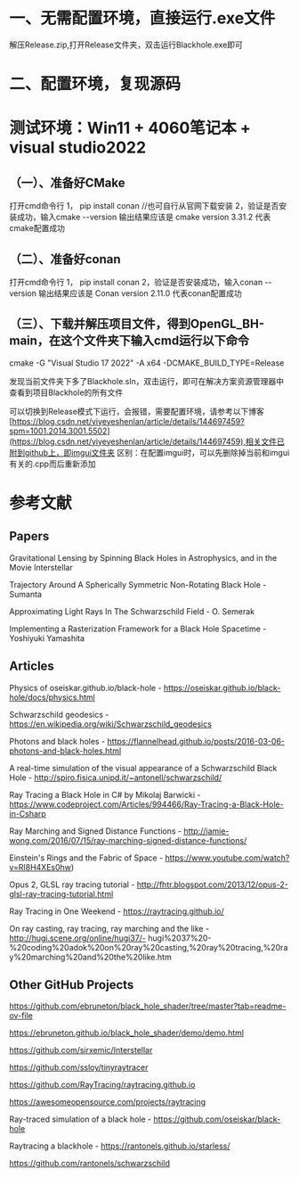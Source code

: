 # 一、无需配置环境，直接运行.exe文件
解压Release.zip,打开Release文件夹，双击运行Blackhole.exe即可

# 二、配置环境，复现源码

# 测试环境：Win11 + 4060笔记本 + visual studio2022

## （一）、准备好CMake
打开cmd命令行
1， pip install conan //也可自行从官网下载安装
2，验证是否安装成功，输入cmake --version 输出结果应该是 cmake version 3.31.2 代表cmake配置成功
## （二）、准备好conan
打开cmd命令行
1， pip install conan
2，验证是否安装成功，输入conan --version 输出结果应该是 Conan version 2.11.0  代表conan配置成功

## （三）、下载并解压项目文件，得到OpenGL_BH-main，在这个文件夹下输入cmd运行以下命令
cmake -G "Visual Studio 17 2022" -A x64 -DCMAKE_BUILD_TYPE=Release

发现当前文件夹下多了Blackhole.sln，双击运行，即可在解决方案资源管理器中查看到项目Blackhole的所有文件

可以切换到Release模式下运行，会报错，需要配置环境，请参考以下博客[https://blog.csdn.net/yiyeyeshenlan/article/details/144697459?spm=1001.2014.3001.5502](https://blog.csdn.net/yiyeyeshenlan/article/details/144697459),相关文件已附到github上，即imgui文件夹
区别：在配置imgui时，可以先删除掉当前和imgui有关的.cpp而后重新添加

# 参考文献

## Papers

Gravitational Lensing by Spinning Black Holes in Astrophysics, and in the Movie Interstellar

Trajectory Around A Spherically Symmetric Non-Rotating Black Hole - Sumanta

Approximating Light Rays In The Schwarzschild Field - O. Semerak

Implementing a Rasterization Framework for a Black Hole Spacetime - Yoshiyuki Yamashita

## Articles

Physics of oseiskar.github.io/black-hole - https://oseiskar.github.io/black-hole/docs/physics.html

Schwarzschild geodesics - https://en.wikipedia.org/wiki/Schwarzschild_geodesics

Photons and black holes - https://flannelhead.github.io/posts/2016-03-06-photons-and-black-holes.html

A real-time simulation of the visual appearance of a Schwarzschild Black Hole - http://spiro.fisica.unipd.it/~antonell/schwarzschild/

Ray Tracing a Black Hole in C# by Mikolaj Barwicki - https://www.codeproject.com/Articles/994466/Ray-Tracing-a-Black-Hole-in-Csharp

Ray Marching and Signed Distance Functions - http://jamie-wong.com/2016/07/15/ray-marching-signed-distance-functions/

Einstein's Rings and the Fabric of Space - https://www.youtube.com/watch?v=Rl8H4XEs0hw)

Opus 2, GLSL ray tracing tutorial - http://fhtr.blogspot.com/2013/12/opus-2-glsl-ray-tracing-tutorial.html

Ray Tracing in One Weekend - https://raytracing.github.io/

On ray casting, ray tracing, ray marching and the like - http://hugi.scene.org/online/hugi37/- hugi%2037%20-%20coding%20adok%20on%20ray%20casting,%20ray%20tracing,%20ray%20marching%20and%20the%20like.htm


## Other GitHub Projects

https://github.com/ebruneton/black_hole_shader/tree/master?tab=readme-ov-file

https://ebruneton.github.io/black_hole_shader/demo/demo.html

https://github.com/sirxemic/Interstellar

https://github.com/ssloy/tinyraytracer

https://github.com/RayTracing/raytracing.github.io

https://awesomeopensource.com/projects/raytracing

Ray-traced simulation of a black hole - https://github.com/oseiskar/black-hole

Raytracing a blackhole - https://rantonels.github.io/starless/

https://github.com/rantonels/schwarzschild

